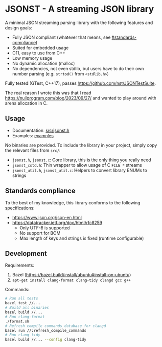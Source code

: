 # JSONST - A streaming JSON library

A minimal JSON streaming parsing library with the following features and design goals:

- Fully JSON compliant (whatever that means, see [#standards-compliance](#standards-compliance))
- Suited for embedded usage
- C11, easy to use from C++
- Low memory usage
- No dynamic allocation (malloc)
- No dependencies, not even stdlib, but users have to do their own number parsing (e.g. `strtod()` from `<stdlib.h>`)

Fully tested (GTest, C++17), passes https://github.com/nst/JSONTestSuite.

The real reason I wrote this was that I read https://nullprogram.com/blog/2023/09/27/
and wanted to play around with arena allocation in C.

## Usage

- Documentation: [src/jsonst.h](src/jsonst.h)
- Examples: [examples](examples)

No binaries are provided.
To include the library in your project, simply copy the relevant files from `src/`:

- `jsonst.h`, `jsonst.c`: Core library, this is the only thing you really need
- `jsonst_cstd.h`: Thin wrapper to allow usage of C `FILE *` streams
- `jsonst_util.h`, `jsonst_util.c`: Helpers to convert library ENUMs to strings

## Standards compliance

To the best of my knowledge, this library conforms to the following specifications:

- https://www.json.org/json-en.html
- https://datatracker.ietf.org/doc/html/rfc8259
  - Only UTF-8 is supported
  - No support for BOM
  - Max length of keys and strings is fixed (runtime configurable)

## Development

Requirements:

1. Bazel (https://bazel.build/install/ubuntu#install-on-ubuntu)
2. `apt-get install clang-format clang-tidy clangd gcc g++`

Commands:

```bash
# Run all tests
bazel test //...
# Build all binaries
bazel build //...
# Run clang-format
./format.sh
# Refresh compile commands database for clangd
bazel run //:refresh_compile_commands
# Run clang-tidy
bazel build //... --config clang-tidy
```
